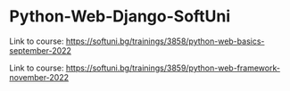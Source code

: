 # Python-Web-Django-SoftUni

Link to course: https://softuni.bg/trainings/3858/python-web-basics-september-2022

Link to course: https://softuni.bg/trainings/3859/python-web-framework-november-2022
